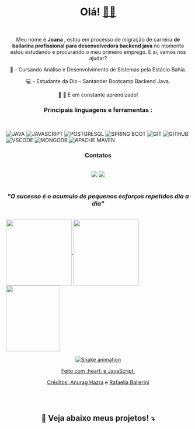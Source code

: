 <div align="center">
	<h1> Olá! <a href=<a href='https://emojitool.com/pt/waving-hand-sign-type-4'>👋🏽</a></h1>
</div>
<br>
<div align="center">
<p> Meu nome é <strong> Joana </strong>, estou em processo de migração de carreira <strong> de bailarina profissional para desenvolvedora backend java </strong> no momento estou estudando e procurando o meu primeiro emprego. E ai, vamos nos ajudar? </p> 
	
 💾 - Cursando Análise e Desenvolvimento de Sistemas pela Estácio Bahia.

 💻 - Estudante da Dio - Santander Bootcamp Backend Java.

 🐛 🦋 E em constante aprendizado!

 </div>
<div align="center"><h3> Principais linguagens e ferramentas :</h3> </div>
<br>


![JAVA](https://img.shields.io/badge/JAVA-E34F26?style=for-the-badge&logo=java&logoColor=white) ![JAVASCRIPT](https://img.shields.io/badge/JavaScript-323330?style=for-the-badge&logo=javascript&logoColor=F7DF1E) ![POSTGRESQL](https://img.shields.io/badge/PostgreSQL-316192?style=for-the-badge&logo=postgresql&logoColor=white) ![SPRING BOOT](https://img.shields.io/badge/SPRING-000000?style=for-the-badge&logo=spring&logoColor=white) ![GIT](https://img.shields.io/badge/GIT-E44C30?style=for-the-badge&logo=git&logoColor=white) ![GITHUB](https://img.shields.io/badge/GitHub-100000?style=for-the-badge&logo=github&logoColor=white) ![VSCODE](https://img.shields.io/badge/VSCode-0078D4?style=for-the-badge&logo=visual%20studio%20code&logoColor=white) ![MONGODB](https://img.shields.io/badge/MONGODB-E34F26?style=for-the-badge&logo=mongodb&logoColor=white) ![APACHE MAVEN](https://img.shields.io/badge/APACHE.MAVEN-316192?style=for-the-badge&logo=apache&logoColor=white)

<div align="center"><h3> Contatos </h3>
<br>
<a href = "mailto:jubadejoana@gmail.com"><img src="https://img.shields.io/badge/-Gmail-%23333?style=for-the-badge&logo=gmail&logoColor=white" target="_blank"></a>
<a href="https://www.linkedin.com/in/sousasilvajoana/" target="_blank"><img src="https://img.shields.io/badge/-LinkedIn-%230077B5?style=for-the-badge&logo=linkedin&logoColor=white" target="_blank"></a> 

</div>

<br>
<div align="center"><h3><em> "O sucesso é o acumulo de pequenos esforços repetidos dia a dia"</em></h3> </div>
 <br> 
 <div>
  <a href="https://github.com/jubadejoana">
  <img height="180em"   align="center" src="https://github-readme-stats.vercel.app/api?username=jubadejoana&show_icons=true&theme=react&include_all_commits=true&count_private=true"/>
  <img height="180em"  align="center" src="https://github-readme-stats.vercel.app/api/top-langs/?username=jubadejoana&layout=compact&langs_count=7&theme=react" />

  <img align="center" width="148" height="180" src="https://media1.tenor.com/images/68e8337fb4eb7e40645d832c64762a8b/tenor.gif?itemid=19443613">
</div>
	
<div align="center">

  ![Snake animation](https://github.com/danielbped/danielbped/blob/output/github-contribution-grid-snake.svg)

  </div>

<div align="center">
  <p>Feito com :heart: e JavaScript.</p>
  <p>Créditos: <a href="https://github.com/anuraghazra/github-readme-stats">Anurag Hazra</a> e <a href="https://github.com/rafaballerini">Rafaella Ballerini</a></p>
</div>
<br>	
<br>
	<div align="center"><h2><strong>📌 Veja abaixo meus projetos! ⤵️</strong></h2></div>

  

